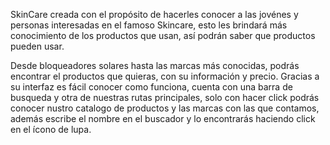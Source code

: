 SkinCare
creada con el propósito de hacerles conocer a las jovénes y personas interesadas en el famoso Skincare, esto les brindará más conocimiento de los productos que usan, así podrán saber que productos pueden usar.

Desde bloqueadores solares hasta las marcas más conocidas, podrás encontrar el productos que quieras, con su información y precio.
Gracias a su interfaz es fácil conocer como funciona, cuenta con una barra de busqueda y otra de nuestras rutas principales, solo con hacer click podrás conocer nustro catalogo de productos y las marcas con las que contamos,
además escribe el nombre en el buscador y lo encontrarás haciendo click en el ícono de lupa.
